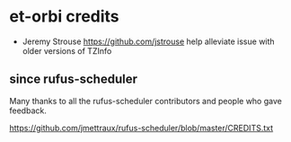 
# et-orbi credits

* Jeremy Strouse https://github.com/jstrouse help alleviate issue with older versions of TZInfo

## since rufus-scheduler

Many thanks to all the rufus-scheduler contributors and people who gave feedback.

https://github.com/jmettraux/rufus-scheduler/blob/master/CREDITS.txt

